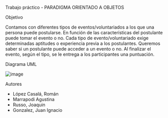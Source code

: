 Trabajo práctico - PARADIGMA ORIENTADO A OBJETOS

Objetivo

Contamos con diferentes tipos de eventos/voluntariados a los que una persona puede postularse. 
En función de las características del postulante puede tomar el evento o no. Cada tipo de evento/voluntariado exige determinadas aptitudes o experiencia previa a los postulantes. 
Queremos saber si un postulante puede acceder a un evento o no. 
Al finalizar el evento, según el tipo, se le entrega a los participantes una puntuación. 

Diagrama UML

![image](https://github.com/user-attachments/assets/1e8a2205-d9f4-4147-baf3-096a4c721c99)



Autores
- López Casalá, Román
- Marrapodi Agustina
- Russo, Joaquin
- Gonzalez, Juan Ignacio
